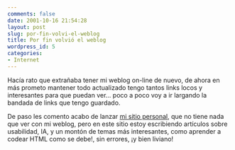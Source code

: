 ```yaml
---
comments: false
date: 2001-10-16 21:54:28
layout: post
slug: por-fin-volvi-el-weblog
title: Por fin volvió el weblog
wordpress_id: 5
categories:
- Internet
---
```


Hacía rato que extrañaba tener mi weblog on-line de nuevo, de ahora en más prometo mantener todo actualizado tengo tantos links locos y interesantes para que puedan ver… poco a poco voy a ir largando la bandada de links que tengo guardado.





De paso les comento acabo de lanzar [mi sitio personal](http://bio.codelarvs.com.ar), que no tiene nada que ver con mi weblog, pero en este sitio estoy escribiendo artículos sobre usabilidad, IA, y un montón de temas más interesantes, como aprender a codear HTML como se debe!, sin errores, ¡y bien liviano!




 
